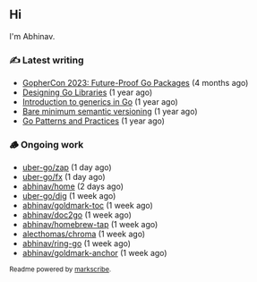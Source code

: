 ## Hi

I'm Abhinav.

### ✍️ Latest writing


- [GopherCon 2023: Future-Proof Go Packages](https://abhinavg.net/2023/09/27/future-proof-packages/) (4 months ago)
- [Designing Go Libraries](https://abhinavg.net/2022/12/06/designing-go-libraries/) (1 year ago)
- [Introduction to generics in Go](https://abhinavg.net/2022/11/23/generics-intro/) (1 year ago)
- [Bare minimum semantic versioning](https://abhinavg.net/2022/11/07/semver/) (1 year ago)
- [Go Patterns and Practices](https://abhinavg.net/2022/09/19/go-patterns-and-practices-talk/) (1 year ago)

### 🪵 Ongoing work


- [uber-go/zap](https://github.com/uber-go/zap) (1 day ago)
- [uber-go/fx](https://github.com/uber-go/fx) (1 day ago)
- [abhinav/home](https://github.com/abhinav/home) (2 days ago)
- [uber-go/dig](https://github.com/uber-go/dig) (1 week ago)
- [abhinav/goldmark-toc](https://github.com/abhinav/goldmark-toc) (1 week ago)
- [abhinav/doc2go](https://github.com/abhinav/doc2go) (1 week ago)
- [abhinav/homebrew-tap](https://github.com/abhinav/homebrew-tap) (1 week ago)
- [alecthomas/chroma](https://github.com/alecthomas/chroma) (1 week ago)
- [abhinav/ring-go](https://github.com/abhinav/ring-go) (1 week ago)
- [abhinav/goldmark-anchor](https://github.com/abhinav/goldmark-anchor) (1 week ago)

<sub>Readme powered by [markscribe](https://github.com/muesli/markscribe).</sub>
